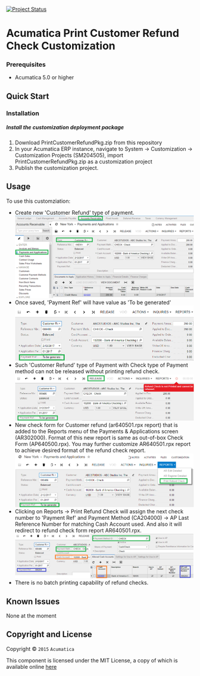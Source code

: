 [![Project Status](http://opensource.box.com/badges/active.svg)](http://opensource.box.com/badges)

Acumatica Print Customer Refund Check Customization
==================================

### Prerequisites
* Acumatica 5.0 or higher

Quick Start
-----------

### Installation

##### Install the customization deployment package
1. Download PrintCustomerRefundPkg.zip from this repository
2. In your Acumatica ERP instance, navigate to System -> Customization -> Customization Projects (SM204505), import PrintCustomerRefundPkg.zip as a customization project
3. Publish the customization project.

## Usage
To use this customziation:
- Create new 'Customer Refund' type of payment. 
![Screenshot](/_ReadMeImages/AR302000a.png)
- Once saved, 'Payment Ref' will have value as 'To be generated'
![Screenshot](/_ReadMeImages/AR302000b.png)
- Such 'Customer Refund' type of Payment with Check type of Payment method can not be released without printing refund check.
![Screenshot](/_ReadMeImages/AR302000c.png)
- New check form for Customer refund (ar640501.rpx report) that is added to the Reports menu of the Payments & Applications screen (AR302000). Format of this new report is same as out-of-box Check Form (AP640500.rpx). You may further customize AR640501.rpx report to achieve desired format of the refund check report.
![Screenshot](/_ReadMeImages/AR302000d.png)
- Clicking on Reports -> Print Refund Check will assign the next check number to 'Payment Ref' and Payment Method (CA204000) -> AP Last Reference Number for matching Cash Account used. And also it will redirect to refund check form report AR640501.rpx.
![Screenshot](/_ReadMeImages/AR302000e.png)
- There is no batch printing capability of refund checks.

Known Issues
------------
None at the moment

## Copyright and License

Copyright © `2015` `Acumatica`

This component is licensed under the MIT License, a copy of which is available online [here](LICENSE.md)
